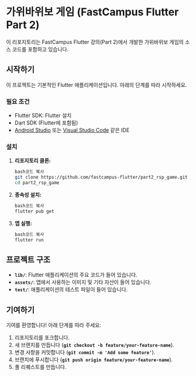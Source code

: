 # **가위바위보 게임 (FastCampus Flutter Part 2)**

이 리포지토리는 FastCampus Flutter 강의(Part 2)에서 개발한 가위바위보 게임의 소스 코드를 포함하고 있습니다.

## **시작하기**

이 프로젝트는 기본적인 Flutter 애플리케이션입니다. 아래의 단계를 따라 시작하세요.

### **필요 조건**

- Flutter SDK: Flutter 설치
- Dart SDK (Flutter에 포함됨)
- [Android Studio](https://developer.android.com/studio) 또는 [Visual Studio Code](https://code.visualstudio.com/) 같은 IDE

### **설치**

1. **리포지토리 클론:**

    ```bash
    bash코드 복사
    git clone https://github.com/fastcampus-flutter/part2_rsp_game.git
    cd part2_rsp_game
    
    ```

2. **종속성 설치:**

    ```bash
    bash코드 복사
    flutter pub get
    
    ```

3. **앱 실행:**

    ```bash
    bash코드 복사
    flutter run
    
    ```


## **프로젝트 구조**

- **`lib/`**: Flutter 애플리케이션의 주요 코드가 들어 있습니다.
- **`assets/`**: 앱에서 사용하는 이미지 및 기타 자산이 들어 있습니다.
- **`test/`**: 애플리케이션의 테스트 파일이 들어 있습니다.

## **기여하기**

기여를 환영합니다! 아래 단계를 따라 주세요:

1. 리포지토리를 포크합니다.
2. 새 브랜치를 만듭니다 (**`git checkout -b feature/your-feature-name`**).
3. 변경 사항을 커밋합니다 (**`git commit -m 'Add some feature'`**).
4. 브랜치에 푸시합니다 (**`git push origin feature/your-feature-name`**).
5. 풀 리퀘스트를 만듭니다.